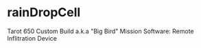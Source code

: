 # rainDropCell
Tarot 650 Custom Build a.k.a "Big Bird" Mission Software: Remote Inflitration Device
